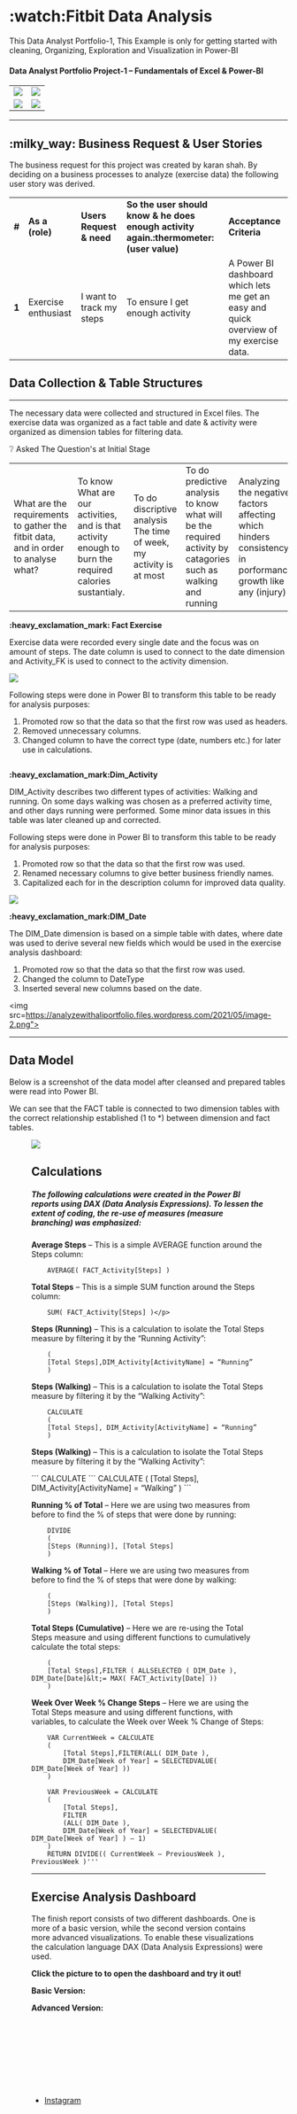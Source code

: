 
<div class="site-branding">
	<h1 >:watch:Fitbit Data Analysis</h1>
<p class="site-description">This Data Analyst Portfolio-1, This Example is only for getting started with cleaning, Organizing, Exploration and Visualization in Power-BI </p>
</ul></div>				
 
<h4 class="entry-title">Data Analyst Portfolio Project-1 – Fundamentals of Excel & Power-BI</h4>	
		
			

<div ><table><tr><td><img src="https://analyzewithaliportfolio.files.wordpress.com/2021/05/raw-data.png?w=400"></td><td><img src="https://analyzewithaliportfolio.files.wordpress.com/2021/05/dashboard-2.png?w=565?w=400g"></tr>
	<figure class="coblocks-gallery--figure">
	<td><img src="https://analyzewithaliportfolio.files.wordpress.com/2021/05/data-model.png?w=411g"></td>
	<td><img src="https://analyzewithaliportfolio.files.wordpress.com/2021/05/power-bi-applied-steps.png?w=524g"></td></tr></table></div>

<hr class="wp-block-separator is-style-wide">

<h2>:milky_way: Business Request &amp; User Stories </h2>



<p>The business request for this project was created by karan shah. By deciding on a business processes to analyze (exercise data) the following user story was derived.</p>

<table><tbody><tr><td><strong> #</strong></td><td><strong>As a (role)</strong></td><td><strong>Users Request  &amp need </strong></td><td><strong>So the user should know &amp he does enough activity again.:thermometer: (user value)</strong></td><td><strong>Acceptance Criteria</strong></td></tr><tr><td><strong>1</strong></td><td>Exercise enthusiast</td><td>I want to track my steps</td><td>To ensure I get enough activity</td><td>A Power BI dashboard <br>which lets me get an<br>easy and quick overview of my exercise data.</td></tr></tbody></table>


<h2>Data Collection &amp; Table Structures</h2>
<hr class="wp-block-separator is-style-wide">


<p>The necessary data were collected and structured in Excel files. The exercise data was organized as a fact table and date &amp; activity were organized as dimension tables for filtering data.</p>




<table> ❔ Asked The Question's at Initial Stage 

<tr>	
	<td>
		What are the requirements to gather the fitbit data, and in order to analyse what?
	</td>
	<td>
		To know What are our activities, and is that activity enough to burn the required calories sustantialy.
	</td>
	<td> 
		To do discriptive analysis The time of week, my activity is at most
	</td>
	<td>
		To do predictive analysis to know what will be the required activity by catagories such as walking and running
	</td>
	<td>
		Analyzing the negative factors affecting which hinders consistency in porformance growth like any (injury)</td>
</tr>
</table>

<p><strong>:heavy_exclamation_mark: Fact Exercise</strong></p>

<p>Exercise data were recorded every single date and the focus was on amount of steps. The date column is used to connect to the date dimension and Activity_FK is used to connect to the activity dimension.</p>


<img src="https://analyzewithaliportfolio.files.wordpress.com/2021/05/raw-data.png?w=300g">

<p>Following steps were done in Power BI to transform this table to be ready for analysis purposes:</p>

<ol><li>Promoted row so that the data so that the first row was used as headers.</li><li>Removed unnecessary columns.</li><li>Changed column to have the correct type (date, numbers etc.) for later use in calculations.</li></ol>



<figure class="wp-block-image size-large is-style-default"><img src="https://analyzewithaliportfolio.files.wordpress.com/2021/05/image.png?w=277" alt="" class="wp-image-228" ></figure>



<p><strong>:heavy_exclamation_mark:Dim_Activity</strong></p>



<p>DIM_Activity describes two different types of activities: Walking and running. On some days walking was chosen as a preferred activity time, and other days running were performed. Some minor data issues in this table was later cleaned up and corrected.</p>



<figure class="wp-block-image <img src="https://analyzewithaliportfolio.files.wordpress.com/2021/05/raw-data-2.png?w=714" sizes="(max-width: 714px) 100vw, 714px"></figure>



<p> Following steps were done in Power BI to transform this table to be ready for analysis purposes: </p>



<ol><li>Promoted row so that the data so that the first row was used.</li><li>Renamed necessary columns to give better business friendly names.</li><li>Capitalized each for in the description column for improved data quality.</li></ol>



<img src="https://analyzewithaliportfolio.files.wordpress.com/2021/05/image-1.png">



<p><strong>:heavy_exclamation_mark:DIM_Date</strong></p>



<p>The DIM_Date dimension is based on a simple table with dates, where date was used to derive several new fields which would be used in the exercise analysis dashboard:</p>



<ol><li>Promoted row so that the data so that the first row was used.</li><li>Changed the column to DateType</li><li>Inserted several new columns based on the date.</li></ol>



<img src=https://analyzewithaliportfolio.files.wordpress.com/2021/05/image-2.png">

<p></p>



<hr class="wp-block-separator is-style-wide">



<h2>Data Model</h2>



<p>Below is a screenshot of the data model after cleansed and prepared tables were read into Power BI.</p>



<p>We can see that the FACT table is connected to two dimension tables with the correct relationship established (1 to *) between dimension and fact tables.</p>



<figure class="wp-block-image size-large is-style-default"><img src ="https://analyzewithaliportfolio.files.wordpress.com/2021/05/data-model-1.png" 



<hr class="wp-block-separator is-style-wide">



<h2>Calculations</h2>



<p><h5>The following calculations were created in the Power BI reports using DAX (Data Analysis Expressions). To lessen the extent of coding, the re-use of measures (measure branching) was emphasized:</h5></p>



<p><strong>Average Steps</strong> – This is a simple AVERAGE function around the Steps column:<br>
	
```	
	AVERAGE( FACT_Activity[Steps] )
```


<p><strong>Total Steps</strong> – This is a simple SUM function around the Steps column: 
	
```
	SUM( FACT_Activity[Steps] )</p>
```


<p><strong>Steps (Running)</strong> – This is a calculation to isolate the Total Steps measure by filtering it by the “Running Activity”:<br></p>
	
```	CALCULATE
	(
	[Total Steps],DIM_Activity[ActivityName] = “Running”
	)
```	
   

<p><strong>Steps (Walking)</strong>   – This is a calculation to isolate the Total Steps measure by filtering it by the “Walking Activity”:<br></p>
	
```	
	CALCULATE
	(
	[Total Steps], DIM_Activity[ActivityName] = “Running”
	)
```
<p><strong>Steps (Walking)</strong>   – This is a calculation to isolate the Total Steps measure by filtering it by the “Walking Activity”:<br></p>```	CALCULATE
```	CALCULATE
	(
	[Total Steps], DIM_Activity[ActivityName] = “Walking”
	)
```

<p> <strong>Running % of Total</strong> – Here we are using two measures from before to find the % of steps that were done by running:<br></p>
	
```	
	DIVIDE
	(
	[Steps (Running)], [Total Steps]
	) 
```


<p> <strong>Walking % of Total</strong>  – Here we are using two measures from before to find the % of steps that were done by walking: <br></p>
	
```	DIVIDE
	(
	[Steps (Walking)], [Total Steps]
	) 
```

<p><strong>Total Steps (Cumulative)</strong> – Here we are re-using the Total Steps measure and using different functions to cumulatively calculate the total steps:<br></p>
	
```	CALCULATE
	(
	[Total Steps],FILTER ( ALLSELECTED ( DIM_Date ), DIM_Date[Date]&lt;= MAX( FACT_Activity[Date] ))
	)
```


<p><strong>Week Over Week % Change Steps</strong> – Here we are using the Total Steps measure and using different functions, with variables, to calculate the Week over Week % Change of Steps:<br></p>
	
```	
	VAR CurrentWeek = CALCULATE
	(
		[Total Steps],FILTER(ALL( DIM_Date ),
		DIM_Date[Week of Year] = SELECTEDVALUE( DIM_Date[Week of Year] ))
	)

```
		VAR PreviousWeek = CALCULATE
		(
			[Total Steps],
			FILTER
			(ALL( DIM_Date ),
			DIM_Date[Week of Year] = SELECTEDVALUE( DIM_Date[Week of Year] ) – 1)
		)
		RETURN DIVIDE(( CurrentWeek – PreviousWeek ), PreviousWeek )'''



<hr class="wp-block-separator is-style-wide">



<p></p>



<h2>Exercise Analysis Dashboard</h2>



<p>The finish report consists of two different dashboards. One is more of a basic version, while the second version contains more advanced visualizations. To enable these visualizations the calculation language DAX (Data Analysis Expressions) were used.</p>



<p><strong>Click the picture to to open the dashboard and try it out!</strong></p>



<p><strong>Basic Version:</strong></p>



<!--<figure class="wp-block-image size-large is-style-default"><a href=""><img src="https://analyzewithaliportfolio.files.wordpress.com/2021/05/dashboard-1.png?w=1024"> </a></figure>-->



<p><strong>Advanced Version:</strong></p>



 <figure> <a href="" <img  src="https://analyzewithaliportfolio.files.wordpress.com/2021/05/dashboard-2-1.png?w=1024"</a></figure>
 <!--.content-wrapper -->

<!-- .social link-wrapper -->
<div class="menu"><ul id="menu-social">
<li class="menu-item menu-item-type-custom menu-item-object-custom menu-item-25"><a href="https://www.linkedin.com/in/karan-shah-020b4baa"><span class="screen-reader-text">Instagram</span><svg class="icon icon-instagram" aria-hidden="true" role="img"> <use href="#icon-instagram" xlink:href="#icon-instagram"></use> </svg></a></li>
<li class="menu-item menu-item-type-custom menu-item-object-custom menu-item-47"><a href="https://www.instagram.com/karanzshah/"><span class="screen-reader-text">LinkedIn</span><svg class="icon icon-linkedin" aria-hidden="true" role="img"> <use href="#icon-linkedin" xlink:href="#icon-linkedin"></use> </svg></a></li>
</ul></div>

  
